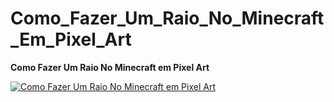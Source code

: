 # Como_Fazer_Um_Raio_No_Minecraft_Em_Pixel_Art

**Como Fazer Um Raio No Minecraft em Pixel Art**

[![Como Fazer Um Raio No Minecraft em Pixel Art](https://img.youtube.com/vi/t-m5bST_0lI.png)](https://www.youtube.com/watch?v=t-m5bST_0lI)
